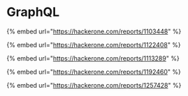 # GraphQL

{% embed url="https://hackerone.com/reports/1103448" %}

{% embed url="https://hackerone.com/reports/1122408" %}

{% embed url="https://hackerone.com/reports/1113289" %}



{% embed url="https://hackerone.com/reports/1192460" %}





{% embed url="https://hackerone.com/reports/1257428" %}



